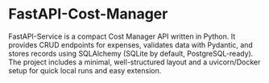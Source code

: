 # FastAPI-Cost-Manager
FastAPI-Service is a compact Cost Manager API written in Python. It provides CRUD endpoints for expenses, validates data with Pydantic, and stores records using SQLAlchemy (SQLite by default, PostgreSQL-ready). The project includes a minimal, well-structured layout and a uvicorn/Docker setup for quick local runs and easy extension.
